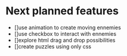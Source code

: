 # Next planned features  
* []use animation to create moving ennemies
* []use checkbox to interact with ennemies
* []explore html drag and drop possibilities
* []create puzzles using only css